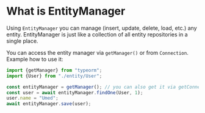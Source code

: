 # What is EntityManager

Using `EntityManager` you can manage (insert, update, delete, load, etc.) any entity. 
EntityManager is just like a collection of all entity repositories in a single place.
 
You can access the entity manager via `getManager()` or from `Connection`.
Example how to use it:
 
```typescript
import {getManager} from "typeorm";
import {User} from "./entity/User";

const entityManager = getManager(); // you can also get it via getConnection().manager
const user = await entityManager.findOne(User, 1);
user.name = "Umed";
await entityManager.save(user);
```